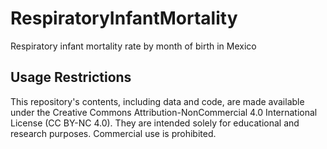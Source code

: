 # RespiratoryInfantMortality
Respiratory infant mortality rate by month of birth in Mexico

## Usage Restrictions
This repository's contents, including data and code, are made available under the Creative Commons Attribution-NonCommercial 4.0 International License (CC BY-NC 4.0). They are intended solely for educational and research purposes. Commercial use is prohibited.
